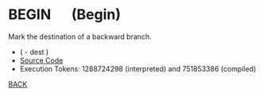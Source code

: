 # BEGIN &emsp; (Begin)
Mark the destination of a backward branch.
* ( - dest )
* [Source Code](../words/core/Begin.cs)
* Execution Tokens: 1288724298 (interpreted) and 751853386 (compiled)


[BACK](builtins.md#Begin)
